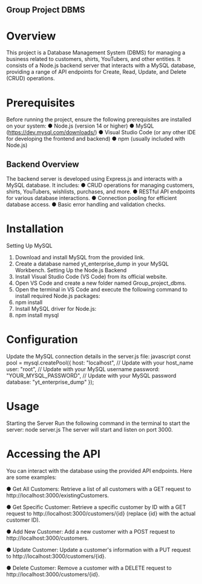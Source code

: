 ## Group Project DBMS
# Overview
This project is a Database Management System (DBMS) for managing a business related to
customers, shirts, YouTubers, and other entities. It consists of a Node.js backend server that
interacts with a MySQL database, providing a range of API endpoints for Create, Read, Update,
and Delete (CRUD) operations.


# Prerequisites
Before running the project, ensure the following prerequisites are installed on your system:
● Node.js (version 14 or higher)
● MySQL (https://dev.mysql.com/downloads/)
● Visual Studio Code (or any other IDE for developing the frontend and backend)
● npm (usually included with Node.js)

## Backend Overview
The backend server is developed using Express.js and interacts with a MySQL database. It
includes:
● CRUD operations for managing customers, shirts, YouTubers, wishlists, purchases, and
more.
● RESTful API endpoints for various database interactions.
● Connection pooling for efficient database access.
● Basic error handling and validation checks.

# Installation
Setting Up MySQL
1. Download and install MySQL from the provided link.
2. Create a database named yt_enterprise_dump in your MySQL Workbench.
Setting Up the Node.js Backend
1. Install Visual Studio Code (VS Code) from its official website.
2. Open VS Code and create a new folder named Group_project_dbms.
3. Open the terminal in VS Code and execute the following command to install required
Node.js packages:
4. npm install
5. Install MySQL driver for Node.js:
6. npm install mysql

   
# Configuration
Update the MySQL connection details in the server.js file:
javascript
const pool = mysql.createPool({ host: "localhost", // Update with your host_name user: "root", //
Update with your MySQL username password: "YOUR_MYSQL_PASSWORD", // Update with
your MySQL password database: "yt_enterprise_dump" });

# Usage
Starting the Server
Run the following command in the terminal to start the server:
node server.js
The server will start and listen on port 3000.

# Accessing the API
You can interact with the database using the provided API endpoints. Here are some examples:

● Get All Customers: Retrieve a list of all customers with a GET request to
http://localhost:3000/existingCustomers.

● Get Specific Customer: Retrieve a specific customer by ID with a GET request to
http://localhost:3000/customers/{id} (replace {id} with the actual customer ID).

● Add New Customer: Add a new customer with a POST request to
http://localhost:3000/customers.

● Update Customer: Update a customer's information with a PUT request to
http://localhost:3000/customers/{id}.

● Delete Customer: Remove a customer with a DELETE request to
http://localhost:3000/customers/{id}.













